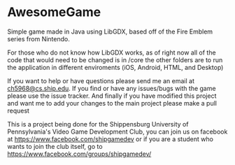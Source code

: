 AwesomeGame
===========

Simple game made in Java using LibGDX, based off of the Fire Emblem series from Nintendo.

For those who do not know how LibGDX works, as of right now all of the code that would need to be changed is in /core 
the other folders are to run the application in different enviroments (iOS, Android, HTML, and Desktop)

If you want to help or have questions please send me an email at ch5968@cs.ship.edu. 
If you find or have any issues/bugs with the game please use the issue tracker.
And finally if you have modified this project and want me to add your changes to the main project please make a pull request

This is a project being done for the Shippensburg University of Pennsylvania's Video Game Development Club, 
you can join us on facebook at https://www.facebook.com/shipgamedev
or if you are a student who wants to join the club itself, go to https://www.facebook.com/groups/shipgamedev/